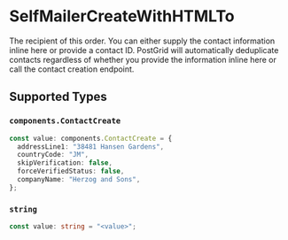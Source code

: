 # SelfMailerCreateWithHTMLTo

The recipient of this order. You can either supply the contact information inline here or provide a contact ID. PostGrid will automatically deduplicate contacts regardless of whether you provide the information inline here or call the contact creation endpoint.


## Supported Types

### `components.ContactCreate`

```typescript
const value: components.ContactCreate = {
  addressLine1: "38481 Hansen Gardens",
  countryCode: "JM",
  skipVerification: false,
  forceVerifiedStatus: false,
  companyName: "Herzog and Sons",
};
```

### `string`

```typescript
const value: string = "<value>";
```

